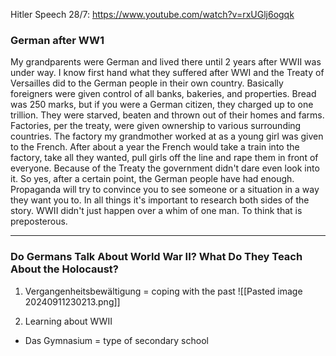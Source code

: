 Hitler Speech 28/7: https://www.youtube.com/watch?v=rxUGlj6ogqk
### German after WW1
My grandparents were German and lived there until 2 years after WWII was under way. I know first hand what they suffered after WWI and the Treaty of Versailles did to the German people in their own country. Basically foreigners were given control of all banks, bakeries, and properties. Bread was 250 marks, but if you were a German citizen, they charged up to one trillion. They were starved, beaten and thrown out of their homes and farms. Factories, per the treaty, were given ownership to various surrounding countries. The factory my grandmother worked at as a young girl was given to the French. After about a year the French would take a train into the factory, take all they wanted, pull girls off the line and rape them in front of everyone. Because of the Treaty the government didn't dare even look into it. So yes, after a certain point, the German people have had enough. Propaganda will try to convince you to see someone or a situation in a way they want you to. In all things it's important to research both sides of the story. WWII didn't just happen over a whim of one man. To think that is preposterous.

---
### Do Germans Talk About World War II? What Do They Teach About the Holocaust?

1) Vergangenheitsbewältigung = coping with the past
	![[Pasted image 20240911230213.png]]

2) Learning about WWII
+ Das Gymnasium = type of secondary school
 